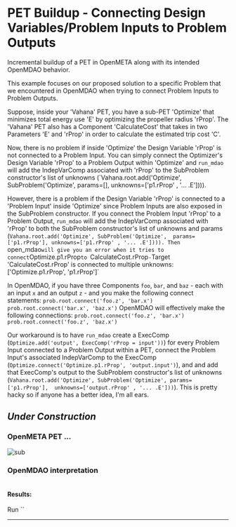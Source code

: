 # PET Buildup - Connecting Design Variables/Problem Inputs to Problem Outputs
Incremental buildup of a PET in OpenMETA along with its intended OpenMDAO behavior.

This example focuses on our proposed solution to a specific Problem that we encountered in OpenMDAO when trying to connect Problem Inputs to Problem Outputs.

Suppose, inside your 'Vahana' PET, you have a sub-PET 'Optimize' that minimizes total energy use 'E' by optimizing the propeller radius 'rProp'. The 'Vahana' 
PET also has a Component 'CalculateCost' that takes in two Parameters 'E' and 'rProp' in order to calculate the estimated trip cost 'C'.

Now, there is no problem if inside 'Optimize' the Design Variable 'rProp' is not connected to a Problem Input. You can simply connect
the Optimizer's Design Variable 'rProp' to a Problem Output within 'Optimize' and `run_mdao` will add the IndepVarComp associated with 'rProp'
to the SubProblem constructor's list of unknowns (`Vahana.root.add('Optimize', SubProblem('Optimize', params=[], unknowns=['p1.rProp' , '... .E']))).

However, there is a problem if the Design Variable 'rProp' is connected to a 'Problem Input' inside 'Optimize' since Problem Inputs
are also exposed in the SubProblem constructor. If you connect the Problem Input 'rProp' to a Problem Output, `run_mdao` will add the IndepVarComp
associated with 'rProp' to both the SubProblem constructor's list of unknowns and params (`Vahana.root.add('Optimize', SubProblem('Optimize', 
params=['p1.rProp'], unknowns=['p1.rProp' , '... .E']))). Then `open_mdao` will give you an error when it tries to connect `Optimize.p1.rProp` to 
`CalculateCost.rProp` - `Target 'CalculateCost.rProp' is connected to multiple unknowns: ['Optimize.p1.rProp', 'p1.rProp']`

In OpenMDAO, if you have three Components `foo`, `bar`, and `baz` - each with an input `x` and an output `z` - and you make the following connect statements:
`prob.root.connect('foo.z', 'bar.x')`
`prob.root.connect('bar.x', 'baz.x')`
OpenMDAO will effectively make the following connections:
`prob.root.connect('foo.z', 'bar.x')`
`prob.root.connect('foo.z', 'baz.x')`

Our workaround is to have `run_mdao` create a ExecComp (`Optimize.add('output', ExecComp('rProp = input'))`) for every Problem Input connected to a Problem 
Output within a PET, connect the Problem Input's associated IndepVarComp to the ExecComp (`Optimize.connect('Optimize.p1.rProp', 'output.input')`), and
and add that ExecComp's output to the SubProblem constructor's list of unknowns (`Vahana.root.add('Optimize', SubProblem('Optimize', params=['p1.rProp'], 
unknowns=['output.rProp' , '... .E']))`). This is pretty hacky so if anyone has a better idea, I'm all ears.

*Under Construction*
---
### OpenMETA PET ...
![sub](images/sub_v1.PNG)

### OpenMDAO interpretation
```python

```
#### Results:  
Run ``

---